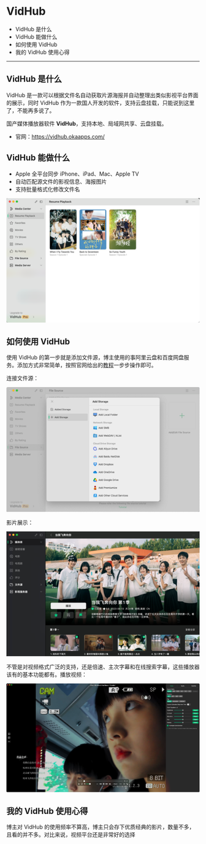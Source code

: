 # VidHub

- VidHub 是什么
- VidHub 能做什么
- 如何使用 VidHub
- 我的 VidHub 使用心得

----

## VidHub 是什么

VidHub 是一款可以根据文件名自动获取片源海报并自动整理出类似影视平台界面的展示，同时 VidHub 作为一款国人开发的软件，支持云盘挂载，只能说到这里了，不能再多说了。

国产媒体播放器软件 **VidHub**，支持本地、局域网共享、云盘挂载。

- 官网：https://vidhub.okaapps.com/

## VidHub 能做什么

- Apple 全平台同步 iPhone、iPad、Mac、Apple TV
- 自动匹配源文件的影视信息、海报图片
- 支持批量格式化修改文件名

![image-20240523112544730](./assets/image-20240523112544730.png)

## 如何使用 VidHub

使用 VidHub 的第一步就是添加文件源，博主使用的事阿里云盘和百度网盘服务。添加方式非常简单，按照官网给出的[教程](https://vidhub.okaapps.com/tag/file-source/)一步步操作即可。

连接文件源：

![image-20240523104213723](./assets/image-20240523104213723.png)

影片展示：

![image-20240523101143554](./assets/image-20240523101143554.png)

不管是对视频格式广泛的支持，还是倍速、主次字幕和在线搜索字幕，这些播放器该有的基本功能都有。播放视频：

![image-20240523105737273](./assets/image-20240523105737273.png)

## 我的 VidHub 使用心得

博主对 VidHub 的使用频率不算高，博主只会存下优质经典的影片，数量不多，且看的并不多。对比来说，视频平台还是非常好的选择

























































